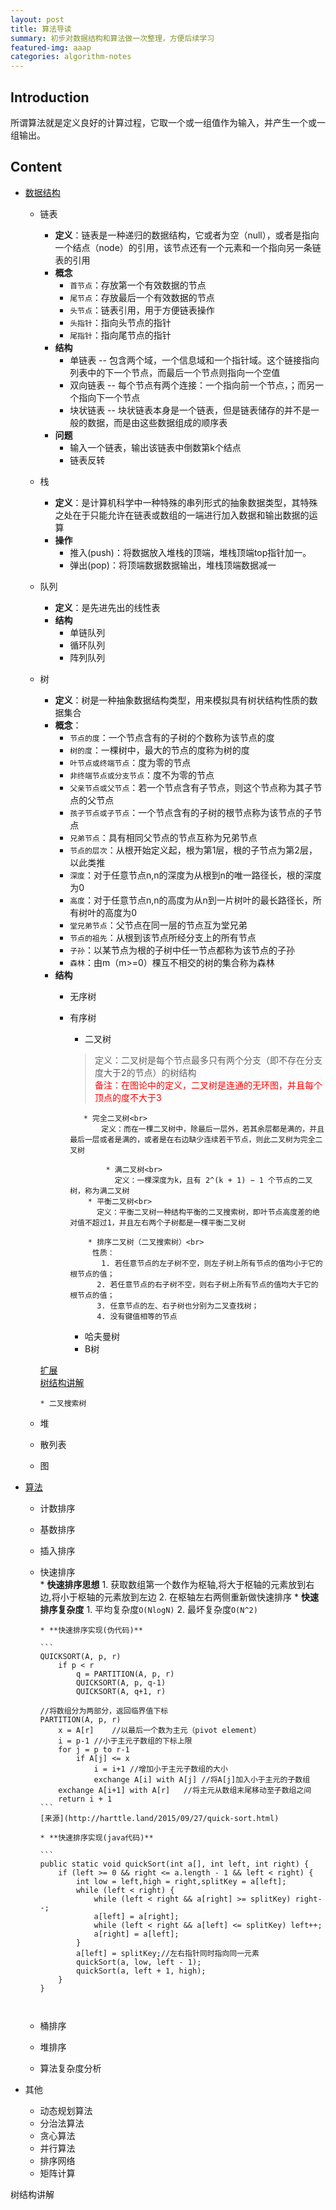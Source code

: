 ```yaml
---
layout: post
title: 算法导读
summary: 初步对数据结构和算法做一次整理，方便后续学习
featured-img: aaap
categories: algorithm-notes
---
```


## Introduction

所谓算法就是定义良好的计算过程，它取一个或一组值作为输入，并产生一个或一组输出。

## Content

* [数据结构](#数据结构)
  * 链表
     * **定义**：链表是一种递归的数据结构，它或者为空（null），或者是指向一个结点（node）的引用，该节点还有一个元素和一个指向另一条链表的引用
     * **概念**
         * `首节点`：存放第一个有效数据的节点
         * `尾节点`：存放最后一个有效数据的节点
         * `头节点`：链表引用，用于方便链表操作
         * `头指针`：指向头节点的指针
         * `尾指针`：指向尾节点的指针
     * **结构**
         * 单链表 -- 包含两个域，一个信息域和一个指针域。这个链接指向列表中的下一个节点，而最后一个节点则指向一个空值
         * 双向链表 -- 每个节点有两个连接：一个指向前一个节点，；而另一个指向下一个节点
         * 块状链表 -- 块状链表本身是一个链表，但是链表储存的并不是一般的数据，而是由这些数据组成的顺序表
     * **问题**
         * 输入一个链表，输出该链表中倒数第k个结点
         * 链表反转

  * 栈
     * **定义**：是计算机科学中一种特殊的串列形式的抽象数据类型，其特殊之处在于只能允许在链表或数组的一端进行加入数据和输出数据的运算
     * **操作**
         * 推入(push)：将数据放入堆栈的顶端，堆栈顶端top指针加一。
         * 弹出(pop)：将顶端数据数据输出，堆栈顶端数据减一
     
  * 队列
     * **定义**：是先进先出的线性表
     * **结构**
         * 单链队列
         * 循环队列
         * 阵列队列
  * 树
     * **定义**：树是一种抽象数据结构类型，用来模拟具有树状结构性质的数据集合
     * **概念**：
         * `节点的度`：一个节点含有的子树的个数称为该节点的度
         * `树的度`：一棵树中，最大的节点的度称为树的度
         * `叶节点或终端节点`：度为零的节点
         * `非终端节点或分支节点`：度不为零的节点
         * `父亲节点或父节点`：若一个节点含有子节点，则这个节点称为其子节点的父节点
         * `孩子节点或子节点`：一个节点含有的子树的根节点称为该节点的子节点
         * `兄弟节点`：具有相同父节点的节点互称为兄弟节点
         * `节点的层次`：从根开始定义起，根为第1层，根的子节点为第2层，以此类推
         * `深度`：对于任意节点n,n的深度为从根到n的唯一路径长，根的深度为0
         * `高度`：对于任意节点n,n的高度为从n到一片树叶的最长路径长，所有树叶的高度为0
         * `堂兄弟节点`：父节点在同一层的节点互为堂兄弟
         * `节点的祖先`：从根到该节点所经分支上的所有节点
         * `子孙`：以某节点为根的子树中任一节点都称为该节点的子孙
         * `森林`：由m（m>=0）棵互不相交的树的集合称为森林
      * **结构**
         * 无序树
         * 有序树
             * 二叉树
             >定义：二叉树是每个节点最多只有两个分支（即不存在分支度大于2的节点）的树结构<br>
             ><span style="color:red">备注：在图论中的定义，二叉树是连通的无环图，并且每个顶点的度不大于3</span>
              
                  * 完全二叉树<br>
	                  定义：而在一棵二叉树中，除最后一层外，若其余层都是满的，并且最后一层或者是满的，或者是在右边缺少连续若干节点，则此二叉树为完全二叉树
	                 
	                   * 满二叉树<br>
	                     定义：一棵深度为k，且有 2^(k + 1) − 1 个节点的二叉树，称为满二叉树
	               * 平衡二叉树<br>
	                 定义：平衡二叉树一种结构平衡的二叉搜索树，即叶节点高度差的绝对值不超过1，并且左右两个子树都是一棵平衡二叉树
	                 
	               * 排序二叉树（二叉搜索树）<br>
	                性质： 
	                  1. 若任意节点的左子树不空，则左子树上所有节点的值均小于它的根节点的值；
                     2. 若任意节点的右子树不空，则右子树上所有节点的值均大于它的根节点的值；
                     3. 任意节点的左、右子树也分别为二叉查找树；
                     4. 没有键值相等的节点

       
       
             * 哈夫曼树
             * B树

       [扩展](https://zh.wikipedia.org/wiki/树_(数据结构))      
       [树结构讲解](#树结构讲解)   
        
        * 二叉搜索树

  * 堆
  * 散列表
  * 图
* [算法](算法)
  * 计数排序
  * 基数排序
  * 插入排序
  * 快速排序     
		* **快速排序思想**
		  1. 获取数组第一个数作为枢轴,将大于枢轴的元素放到右边,将小于枢轴的元素放到左边
		  2. 在枢轴左右两侧重新做快速排序
		* **快速排序复杂度**
		  1. 平均复杂度`O(NlogN)`
		  2. 最坏复杂度`O(N^2)`
		
		* **快速排序实现(伪代码)**
		
		```
		QUICKSORT(A, p, r)
		    if p < r    
		        q = PARTITION(A, p, r)
		        QUICKSORT(A, p, q-1)
		        QUICKSORT(A, q+1, r)
		
		//将数组分为两部分，返回临界值下标
		PARTITION(A, p, r)
		    x = A[r]    //以最后一个数为主元（pivot element）
		    i = p-1 //小于主元子数组的下标上限
		    for j = p to r-1
		        if A[j] <= x
		            i = i+1 //增加小于主元子数组的大小
		            exchange A[i] with A[j] //将A[j]加入小于主元的子数组
		    exchange A[i+1] with A[r]   //将主元从数组末尾移动至子数组之间
		    return i + 1
		```
		[来源](http://harttle.land/2015/09/27/quick-sort.html)
		
		* **快速排序实现(java代码)**
		
		```
		public static void quickSort(int a[], int left, int right) {
		    if (left >= 0 && right <= a.length - 1 && left < right) {
		        int low = left,high = right,splitKey = a[left];
		        while (left < right) {
		            while (left < right && a[right] >= splitKey) right--;
		            a[left] = a[right];
		            while (left < right && a[left] <= splitKey) left++;
		            a[right] = a[left];
		        }
		        a[left] = splitKey;//左右指针同时指向同一元素
		        quickSort(a, low, left - 1);
		        quickSort(a, left + 1, high);
		    }
		}
	```


  * 桶排序
  * 堆排序
  * 算法复杂度分析
  
* 其他
  * 动态规划算法
  * 分治法算法
  * 贪心算法
  * 并行算法
  * 排序网络
  * 矩阵计算

  
  
<span id="树结构讲解">树结构讲解</span>  





